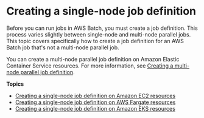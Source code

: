 # Creating a single\-node job definition<a name="create-job-definition"></a>

Before you can run jobs in AWS Batch, you must create a job definition\. This process varies slightly between single\-node and multi\-node parallel jobs\. This topic covers specifically how to create a job definition for an AWS Batch job that's not a multi\-node parallel job\.

You can create a multi\-node parallel job definition on Amazon Elastic Container Service resources\. For more information, see [Creating a multi\-node parallel job definition](create-multi-node-job-def.md)\. 

**Topics**
+ [Creating a single\-node job definition on Amazon EC2 resources](create-job-definition-EC2.md)
+ [Creating a single\-node job definition on AWS Fargate resources](create-job-definition-Fargate.md)
+ [Creating a single\-node job definition on Amazon EKS resources](create-job-definition-eks.md)